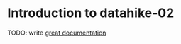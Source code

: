 # Introduction to datahike-02

TODO: write [great documentation](http://jacobian.org/writing/what-to-write/)
